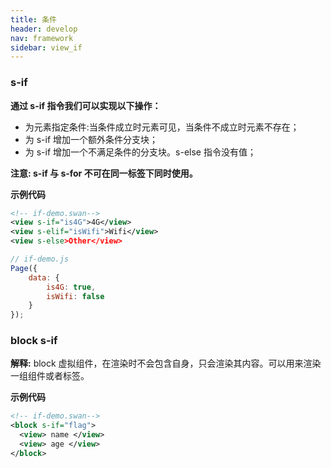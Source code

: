 ```yaml
---
title: 条件
header: develop
nav: framework
sidebar: view_if
---
```


### s-if
**通过 s-if 指令我们可以实现以下操作：**
- 为元素指定条件:当条件成立时元素可见，当条件不成立时元素不存在；
- 为 s-if 增加一个额外条件分支块；
- 为 s-if 增加一个不满足条件的分支块。s-else 指令没有值；

**注意: s-if 与 s-for 不可在同一标签下同时使用。**

**示例代码**

```xml
<!-- if-demo.swan-->
<view s-if="is4G">4G</view>
<view s-elif="isWifi">Wifi</view>
<view s-else>Other</view>
```

```js
// if-demo.js
Page({
    data: {
        is4G: true,
        isWifi: false
    }
});
```

### block s-if
**解释:** block 虚拟组件，在渲染时不会包含自身，只会渲染其内容。可以用来渲染一组组件或者标签。

**示例代码**

```xml
<!-- if-demo.swan-->
<block s-if="flag">
  <view> name </view>
  <view> age </view>
</block>
```
